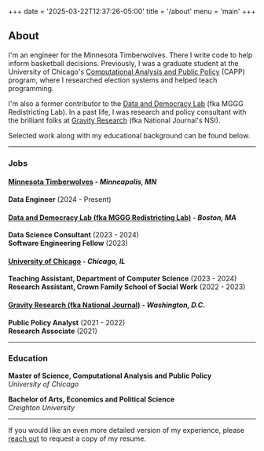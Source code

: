 +++
date = '2025-03-22T12:37:26-05:00'
title = '/about'
menu = 'main'
+++

## About

I'm an engineer for the Minnesota Timberwolves. There I write code to help inform basketball decisions. Previously, I was a graduate student at the University of Chicago's [Computational Analysis and Public Policy](https://capp.uchicago.edu/) (CAPP) program, where I researched election systems and helped teach programming. 

I'm also a former contributor to the [Data and Democracy Lab](https://mggg.org/) (fka MGGG Redistricting Lab). In a past life, I was research and policy consultant with the brilliant folks at [Gravity Research](https://www.gravityresearch.com/) (fka National Journal's NSI).


Selected work along with my educational background can be found below.

---- 

### Jobs  

#### [Minnesota Timberwolves](https://www.nba.com/timberwolves/) - *Minneapolis, MN*  
**Data Engineer** (2024 - Present)  

#### [Data and Democracy Lab (fka MGGG Redistricting Lab)](https://mggg.org/) - *Boston, MA*  
**Data Science Consultant** (2023 - 2024)  
**Software Engineering Fellow** (2023)  

#### [University of Chicago](https://harris.uchicago.edu/) - *Chicago, IL*  
**Teaching Assistant, Department of Computer Science** (2023 - 2024)  
**Research Assistant, Crown Family School of Social Work** (2022 - 2023)  

#### [Gravity Research (fka National Journal)](https://www.gravityresearch.com) - *Washington, D.C.*  
  **Public Policy Analyst** (2021 - 2022)  
  **Research Associate** (2021)   

-----

### Education  

**Master of Science, Computational Analysis and Public Policy**  
  *University of Chicago*  

**Bachelor of Arts, Economics and Political Science**  
  *Creighton University*  


-----

If you would like an even more detailed version of my experience, please [reach out](mailto:hello@jackpg.dev) to request a copy of my resume. 


